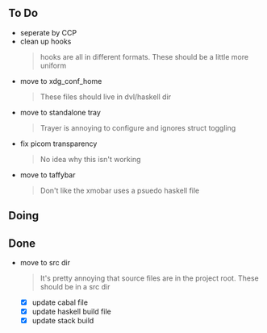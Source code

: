 ## To Do

- seperate by CCP
- clean up hooks
  > hooks are all in different formats. These should be a little more uniform
- move to xdg_conf_home
  > These files should live in dvl/haskell dir
- move to standalone tray
  > Trayer is annoying to configure and ignores struct toggling
- fix picom transparency
  > No idea why this isn't working
- move to taffybar
  > Don't like the xmobar uses a psuedo haskell file

## Doing


## Done

- move to src dir
  > It's pretty annoying that source files are in the project root. These should be in a src dir
  * [x] update cabal file
  * [x] update haskell build file
  * [x] update stack build 
